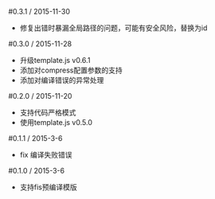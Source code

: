 #0.3.1 / 2015-11-30
- 修复出错时暴漏全局路径的问题，可能有安全风险，替换为id

#0.3.0 / 2015-11-28
- 升级template.js v0.6.1
- 添加对compress配置参数的支持
- 添加对编译错误的异常处理

#0.2.0 / 2015-11-20
- 支持代码严格模式
- 使用template.js v0.5.0

#0.1.1 / 2015-3-6
- fix 编译失败错误

#0.1.0 / 2015-3-6
- 支持fis预编译模版
